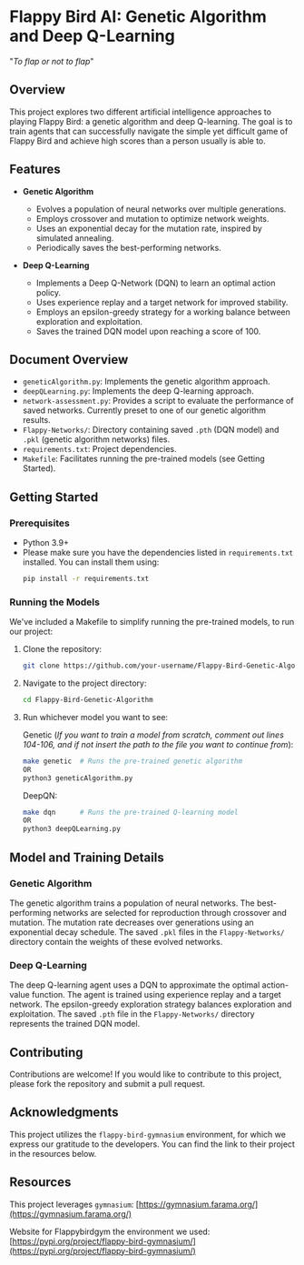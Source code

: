 # Flappy Bird AI: Genetic Algorithm and Deep Q-Learning

"*To flap or not to flap*"

## Overview

This project explores two different artificial intelligence approaches to playing Flappy Bird: a genetic algorithm and deep Q-learning.  The goal is to train agents that can successfully navigate the simple yet difficult game of Flappy Bird and achieve high scores than a person usually is able to.  

## Features

- **Genetic Algorithm**
    - Evolves a population of neural networks over multiple generations.
    - Employs crossover and mutation to optimize network weights.
    - Uses an exponential decay for the mutation rate, inspired by simulated annealing.
    - Periodically saves the best-performing networks.

- **Deep Q-Learning**
    - Implements a Deep Q-Network (DQN) to learn an optimal action policy.
    - Uses experience replay and a target network for improved stability.
    - Employs an epsilon-greedy strategy for a working balance between exploration and exploitation.
    - Saves the trained DQN model upon reaching a score of 100.

## Document Overview

- `geneticAlgorithm.py`: Implements the genetic algorithm approach.
- `deepQLearning.py`: Implements the deep Q-learning approach.
- `network-assessment.py`: Provides a script to evaluate the performance of saved networks. Currently preset to one of our genetic algorithm results.
- `Flappy-Networks/`: Directory containing saved `.pth` (DQN model) and `.pkl` (genetic algorithm networks) files.
- `requirements.txt`: Project dependencies.
- `Makefile`:  Facilitates running the pre-trained models (see Getting Started).

## Getting Started

### Prerequisites

- Python 3.9+
- Please make sure you have the dependencies listed in `requirements.txt` installed.  You can install them using:
    ```bash
    pip install -r requirements.txt
    ```

### Running the Models

We've included a Makefile to simplify running the pre-trained models, to run our project:

1. Clone the repository:
   ```bash
   git clone https://github.com/your-username/Flappy-Bird-Genetic-Algorithm.git
   ```

2. Navigate to the project directory:
   ```bash
   cd Flappy-Bird-Genetic-Algorithm
   ```

3. Run whichever model you want to see:
   
   Genetic (*If you want to train a model from scratch, comment out lines 104-106, and if not insert the path to the file you want to continue from*):
   ```bash
   make genetic  # Runs the pre-trained genetic algorithm
   OR
   python3 geneticAlgorithm.py
   ```

   DeepQN:
   ```bash
   make dqn      # Runs the pre-trained Q-learning model
   OR
   python3 deepQLearning.py
   ```

## Model and Training Details

### Genetic Algorithm

The genetic algorithm trains a population of neural networks.  The best-performing networks are selected for reproduction through crossover and mutation. The mutation rate decreases over generations using an exponential decay schedule.  The saved `.pkl` files in the `Flappy-Networks/` directory contain the weights of these evolved networks.

### Deep Q-Learning

The deep Q-learning agent uses a DQN to approximate the optimal action-value function. The agent is trained using experience replay and a target network. The epsilon-greedy exploration strategy balances exploration and exploitation. The saved `.pth` file in the `Flappy-Networks/` directory represents the trained DQN model.

## Contributing

Contributions are welcome! If you would like to contribute to this project, please fork the repository and submit a pull request.

## Acknowledgments

This project utilizes the `flappy-bird-gymnasium` environment, for which we express our gratitude to the developers. You can find the link to their project in the resources below.

## Resources
This project leverages `gymnasium`: [https://gymnasium.farama.org/](https://gymnasium.farama.org/)

Website for Flappybirdgym the environment we used: [https://pypi.org/project/flappy-bird-gymnasium/](https://pypi.org/project/flappy-bird-gymnasium/)
